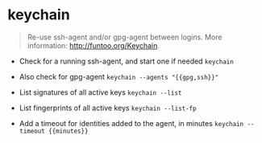 # keychain
> Re-use ssh-agent and/or gpg-agent between logins.
> More information: <http://funtoo.org/Keychain>.

- Check for a running ssh-agent, and start one if needed
`keychain`

- Also check for gpg-agent
`keychain --agents "{{gpg,ssh}}"`

- List signatures of all active keys
`keychain --list`

- List fingerprints of all active keys
`keychain --list-fp`

- Add a timeout for identities added to the agent, in minutes
`keychain --timeout {{minutes}}`
